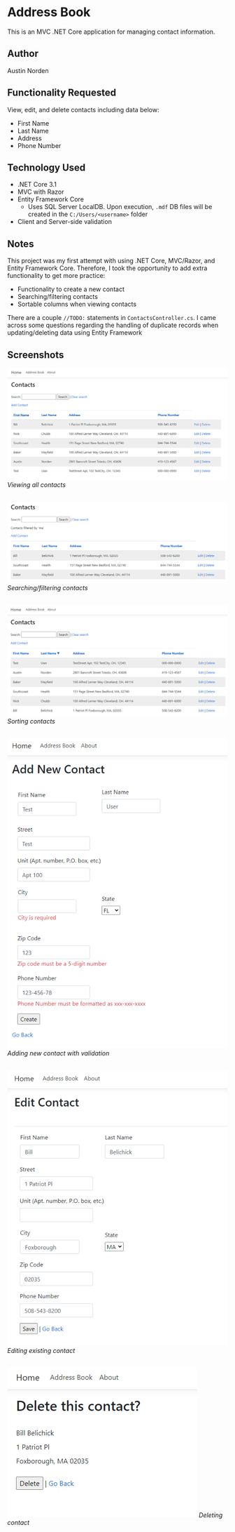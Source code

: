 # Address Book
This is an MVC .NET Core application for managing contact information.

## Author
Austin Norden

## Functionality Requested
View, edit, and delete contacts including data below:
* First Name
* Last Name
* Address
* Phone Number

## Technology Used
* .NET Core 3.1
* MVC with Razor
* Entity Framework Core
    * Uses SQL Server LocalDB. Upon execution, ```.mdf``` DB files will be created in the ```C:/Users/<username>``` folder
* Client and Server-side validation

## Notes
This project was my first attempt with using .NET Core, MVC/Razor, and Entity Framework Core. Therefore, I took the opportunity to add extra functionality to get more practice:
* Functionality to create a new contact
* Searching/filtering contacts
* Sortable columns when viewing contacts

There are a couple ```//TODO:``` statements in ```ContactsController.cs```.  I came across some questions regarding the handling of duplicate records when updating/deleting data using Entity Framework

## Screenshots
![alt text](AddressBook/Images/all_contacts.png "Viewing all contacts")
*Viewing all contacts*
<br><br>

![alt text](AddressBook/Images/all_contacts_filtered.png "Searching/filtering contacts")
*Searching/filtering contacts*
<br><br>

![alt text](AddressBook/Images/all_contacts_sorted_last_name_desc.png "Sorting contacts")
*Sorting contacts*
<br><br>

![alt text](AddressBook/Images/add_new_validation.png "Adding new contact with validation")
*Adding new contact with validation*
<br><br>

![alt text](AddressBook/Images/edit_contact.png "Editing existing contact")
*Editing existing contact*
<br><br>

![alt text](AddressBook/Images/delete_contact.png "Deleting  contact")
*Deleting contact*